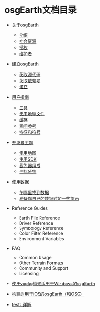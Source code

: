 
# osgEarth文档目录

  * [关于osgEarth](./AboutOsgEarth.md)
    * [介绍](./AboutOsgEarth.md#介绍)
    * [社会资源](./AboutOsgEarth.md#社会资源)
    * [授权](./AboutOsgEarth.md#授权)
    * [维护者](./AboutOsgEarth.md#维护者)
  * [建立osgEarth](./BuildingOsgEarth.md)
    * [获取源代码](./BuildingOsgEarth.md#获取源代码)
    * [获取依赖项](./BuildingOsgEarth.md#获取依赖项)
    * [建立](./BuildingOsgEarth.md#建立)
  * [用户指南](./UserGuide.md)
    * [工具](./UserGuide/Tools.md)
    * [使用地球文件](./UserGuide/UsingEarthFiles.md)
    * [缓存](./UserGuide/Caching.md)
    * [空间参考](./UserGuide/SpatialReference.md)
    * [特征和符号](./UserGuide/FeaturesandSymbology.md)
  * [开发者主题](./DeveloperTopics.md)
    * [使用地图](./DeveloperTopics/WorkingwithMaps.md)
    * [使用SDK](./DeveloperTopics/UtilitiesSDK.md)
    * [着色器组成](./DeveloperTopics/ShaderComposition.md)
    * [坐标系统](./DeveloperTopics/CoordinateSystems.md)
  * [使用数据](./WorkingwithData.md)
    * [在哪里找到数据](./WorkingwithData/WheretoFindData.md)
    * [准备你自己的数据时的一些提示](./WorkingwithData/TipsforPreparingyourownData.md)
  * Reference Guides
    * Earth File Reference
    * Driver Reference
    * Symbology Reference
    * Color Filter Reference
    * Environment Variables
  * FAQ
    * Common Usage
    * Other Terrain Formats
    * Community and Support
    * Licensing

  * [使用vcpkg构建适用于Windows的osgEarth](./vcpkg.md)
  * [构建适用于iOS的osgEarth（和OSG）](./ios.md)
  * [tests 详解](./tests.md)
